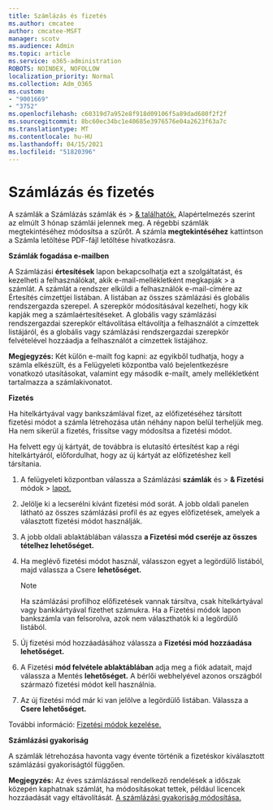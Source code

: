 ```yaml
---
title: Számlázás és fizetés
ms.author: cmcatee
author: cmcatee-MSFT
manager: scotv
ms.audience: Admin
ms.topic: article
ms.service: o365-administration
ROBOTS: NOINDEX, NOFOLLOW
localization_priority: Normal
ms.collection: Adm_O365
ms.custom:
- "9001669"
- "3752"
ms.openlocfilehash: c60319d7a952e8f918d09106f5a89dad680f2f2f
ms.sourcegitcommit: 8bc60ec34bc1e40685e3976576e04a2623f63a7c
ms.translationtype: MT
ms.contentlocale: hu-HU
ms.lasthandoff: 04/15/2021
ms.locfileid: "51820396"
---
```

# <a name="billing-and-payment"></a>Számlázás és fizetés

A számlák a Számlázás számlák és  >  [& találhatók.](https://go.microsoft.com/fwlink/p/?linkid=848039)  Alapértelmezés szerint az elmúlt 3 hónap számlái jelennek meg.  A régebbi számlák megtekintéséhez módosítsa a szűrőt.  A számla **megtekintéséhez** kattintson a Számla letöltése PDF-fájl letöltése hivatkozásra.

**Számlák fogadása e-mailben**

A Számlázási **értesítések** lapon bekapcsolhatja ezt a szolgáltatást, és kezelheti a felhasználókat, akik e-mail-mellékletként megkapják  >  [](https://go.microsoft.com/fwlink/p/?linkid=853212) a számlát.  A számlát a rendszer elküldi a felhasználók e-mail-címére az Értesítés címzettjei listában. A listában az összes számlázási és globális rendszergazda szerepel.  A szerepkör módosításával kezelheti, hogy kik kapják meg a számlaértesítéseket.  A globális vagy számlázási rendszergazdai szerepkör eltávolítása eltávolítja a felhasználót a címzettek listájáról, és a globális vagy számlázási rendszergazdai szerepkör felvételével hozzáadja a felhasználót a címzettek listájához.

**Megjegyzés:** Két külön e-mailt fog kapni: az egyikből tudhatja, hogy a számla elkészült, és a Felügyeleti központba való bejelentkezésre vonatkozó utasításokat, valamint egy második e-mailt, amely mellékletként tartalmazza a számlakivonatot.

**Fizetés**

Ha hitelkártyával vagy bankszámlával fizet, az előfizetéséhez társított fizetési módot a számla létrehozása után néhány napon belül terheljük meg. Ha nem sikerül a fizetés, frissítse vagy módosítsa a fizetési módot.

Ha felvett egy új kártyát, de továbbra is elutasító értesítést kap a régi hitelkártyáról, előfordulhat, hogy az új kártyát az előfizetéshez kell társítania.

1. A felügyeleti központban válassza a Számlázási **számlák** és  >  **& Fizetési** módok  >  [lapot.](https://go.microsoft.com/fwlink/p/?linkid=2018806)

2. Jelölje ki a lecserélni kívánt fizetési mód sorát. A jobb oldali panelen látható az összes számlázási profil és az egyes előfizetések, amelyek a választott fizetési módot használják.

3. A jobb oldali ablaktáblában válassza **a Fizetési mód cseréje az összes tételhez lehetőséget.**

4. Ha meglévő fizetési módot használ, válasszon egyet a legördülő listából, majd válassza a Csere **lehetőséget.**

    > [!NOTE]
    > Ha számlázási profilhoz előfizetések vannak társítva, csak hitelkártyával vagy bankkártyával fizethet számukra. Ha a Fizetési módok  lapon bankszámla van felsorolva, azok nem választhatók ki a legördülő listából.

5. Új fizetési mód hozzáadásához válassza a **Fizetési mód hozzáadása lehetőséget.**

6. A Fizetési **mód felvétele ablaktáblában** adja meg a fiók adatait, majd válassza a Mentés **lehetőséget.** A bérlői webhelyével azonos országból származó fizetési módot kell használnia.

7. Az új fizetési mód már ki van jelölve a legördülő listában. Válassza a **Csere lehetőséget.**

További információ: [Fizetési módok kezelése.](https://docs.microsoft.com/microsoft-365/commerce/billing-and-payments/manage-payment-methods)

**Számlázási gyakoriság**

A számlák létrehozása havonta vagy évente történik a fizetéskor kiválasztott számlázási gyakoriságtól függően.  

**Megjegyzés:** Az éves számlázással rendelkező rendelések a időszak közepén kaphatnak számlát, ha módosításokat tettek, például licencek hozzáadását vagy eltávolítását. [A számlázási gyakoriság módosítása.](https://docs.microsoft.com/microsoft-365/commerce/billing-and-payments/change-payment-frequency)
